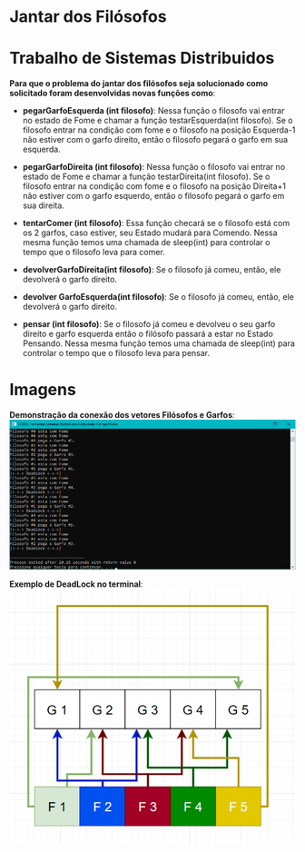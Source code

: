 # Jantar dos Filósofos

# Trabalho de Sistemas Distribuidos

__Para que o problema do jantar dos filósofos seja solucionado como solicitado foram desenvolvidas novas funções como__:

- __pegarGarfoEsquerda (int filosofo)__:
Nessa função o filosofo vai entrar no estado de Fome e chamar a função testarEsquerda(int filosofo).
Se o filosofo entrar na condição com fome e o filosofo na posição Esquerda-1 não estiver com o garfo direito, então o filosofo pegará o garfo em sua esquerda.

- __pegarGarfoDireita (int filosofo)__:
Nessa função o filosofo vai entrar no estado de Fome e chamar a função testarDireita(int filosofo).
Se o filosofo entrar na condição com fome e o filosofo na posição Direita+1 não estiver com o garfo esquerdo, então o filosofo pegará o garfo em sua direita.

- __tentarComer (int filosofo)__:
Essa função checará se o filosofo está com os 2 garfos, caso estiver, seu Estado mudará para Comendo. Nessa mesma função temos uma chamada de sleep(int) para controlar o tempo que o filosofo leva para comer.

- __devolverGarfoDireita(int filosofo)__:
Se o filosofo já comeu, então, ele devolverá o garfo direito.

- __devolver GarfoEsquerda(int filosofo)__:
Se o filosofo já comeu, então, ele devolverá o garfo direito.

- __pensar (int filosofo)__:
Se o filosofo já comeu e devolveu o seu garfo direito e garfo esquerda então o filósofo passará a estar no Estado Pensando. Nessa mesma função temos uma chamada de sleep(int) para controlar o tempo que o filosofo leva para pensar.

# Imagens
__Demonstração da conexão dos vetores Filósofos e Garfos__:
![image](https://github.com/ibrahimorra/SistemasDistribuidos/blob/main/JantasDosFilosofos/imgs/imagem.png)

__Exemplo de DeadLock no terminal__:
![image](https://github.com/ibrahimorra/SistemasDistribuidos/blob/main/JantasDosFilosofos/imgs/imagem2.png)
